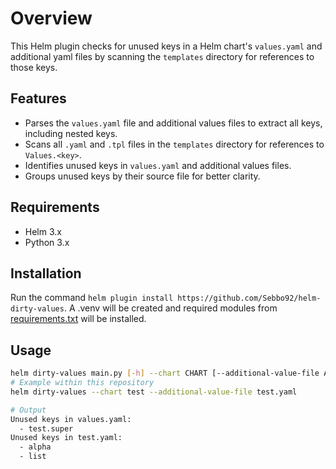 # Overview
This Helm plugin checks for unused keys in a Helm chart's `values.yaml` and additional yaml files by scanning the `templates` directory for references to those keys.

## Features
- Parses the `values.yaml` file and additional values files to extract all keys, including nested keys.
- Scans all `.yaml` and `.tpl` files in the `templates` directory for references to `Values.<key>`.
- Identifies unused keys in `values.yaml` and additional values files.
- Groups unused keys by their source file for better clarity.

## Requirements
- Helm 3.x
- Python 3.x

## Installation
Run the command `helm plugin install https://github.com/Sebbo92/helm-dirty-values`. A .venv will be created and required modules from [requirements.txt](./requirements.txt) will be installed.

## Usage
```bash
helm dirty-values main.py [-h] --chart CHART [--additional-value-file ADDITIONAL_VALUE_FILE]
# Example within this repository
helm dirty-values --chart test --additional-value-file test.yaml

# Output
Unused keys in values.yaml:
  - test.super
Unused keys in test.yaml:
  - alpha
  - list
```
